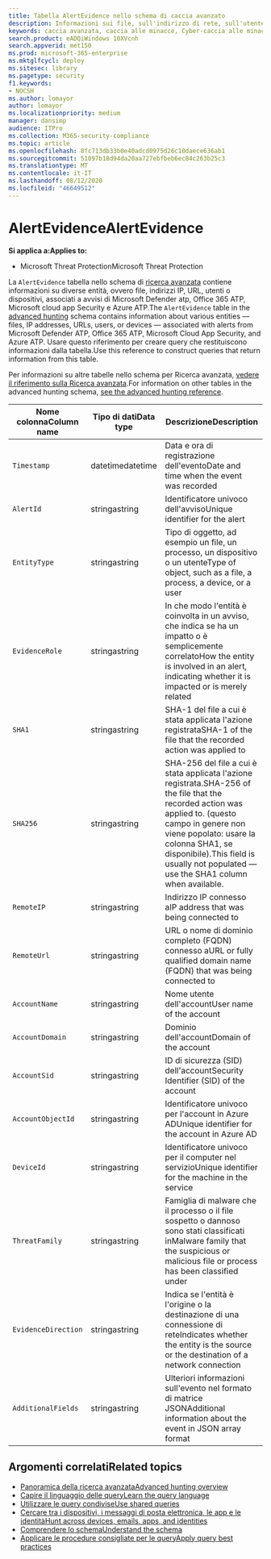 ```yaml
---
title: Tabella AlertEvidence nello schema di caccia avanzato
description: Informazioni sui file, sull'indirizzo di rete, sull'utente o sul dispositivo associati a avvisi generati nella tabella AlertEvidence dello schema di caccia avanzato
keywords: caccia avanzata, caccia alle minacce, Cyber-caccia alle minacce, Microsoft Threat Protection, Microsoft 365, MTP, M365, ricerca, query, telemetria, riferimento allo schema, kusto, tabella, colonna, tipo di dati, descrizione, AlertInfo, avviso, entità, evidenza, file, indirizzo IP, dispositivo, computer, utente, account
search.product: eADQiWindows 10XVcnh
search.appverid: met150
ms.prod: microsoft-365-enterprise
ms.mktglfcycl: deploy
ms.sitesec: library
ms.pagetype: security
f1.keywords:
- NOCSH
ms.author: lomayor
author: lomayor
ms.localizationpriority: medium
manager: dansimp
audience: ITPro
ms.collection: M365-security-compliance
ms.topic: article
ms.openlocfilehash: 8fc713db33b0e40adcd0975d26c10daece636ab1
ms.sourcegitcommit: 51097b18d94da20aa727ebfbeb6ec84c263b25c3
ms.translationtype: MT
ms.contentlocale: it-IT
ms.lasthandoff: 08/12/2020
ms.locfileid: "46649512"
---
```

# <a name="alertevidence"></a><span data-ttu-id="e3ed4-104">AlertEvidence</span><span class="sxs-lookup"><span data-stu-id="e3ed4-104">AlertEvidence</span></span>

<span data-ttu-id="e3ed4-105">**Si applica a:**</span><span class="sxs-lookup"><span data-stu-id="e3ed4-105">**Applies to:**</span></span>
- <span data-ttu-id="e3ed4-106">Microsoft Threat Protection</span><span class="sxs-lookup"><span data-stu-id="e3ed4-106">Microsoft Threat Protection</span></span>

<span data-ttu-id="e3ed4-107">La `AlertEvidence` tabella nello schema di [ricerca avanzata](advanced-hunting-overview.md) contiene informazioni su diverse entità, ovvero file, indirizzi IP, URL, utenti o dispositivi, associati a avvisi di Microsoft Defender atp, Office 365 ATP, Microsoft cloud app Security e Azure ATP.</span><span class="sxs-lookup"><span data-stu-id="e3ed4-107">The `AlertEvidence` table in the [advanced hunting](advanced-hunting-overview.md) schema contains information about various entities — files, IP addresses, URLs, users, or devices — associated with alerts from Microsoft Defender ATP, Office 365 ATP, Microsoft Cloud App Security, and Azure ATP.</span></span> <span data-ttu-id="e3ed4-108">Usare questo riferimento per creare query che restituiscono informazioni dalla tabella.</span><span class="sxs-lookup"><span data-stu-id="e3ed4-108">Use this reference to construct queries that return information from this table.</span></span>

<span data-ttu-id="e3ed4-109">Per informazioni su altre tabelle nello schema per Ricerca avanzata, [vedere il riferimento sulla Ricerca avanzata](advanced-hunting-schema-tables.md).</span><span class="sxs-lookup"><span data-stu-id="e3ed4-109">For information on other tables in the advanced hunting schema, [see the advanced hunting reference](advanced-hunting-schema-tables.md).</span></span>

| <span data-ttu-id="e3ed4-110">Nome colonna</span><span class="sxs-lookup"><span data-stu-id="e3ed4-110">Column name</span></span> | <span data-ttu-id="e3ed4-111">Tipo di dati</span><span class="sxs-lookup"><span data-stu-id="e3ed4-111">Data type</span></span> | <span data-ttu-id="e3ed4-112">Descrizione</span><span class="sxs-lookup"><span data-stu-id="e3ed4-112">Description</span></span> |
|-------------|-----------|-------------|
| `Timestamp` | <span data-ttu-id="e3ed4-113">datetime</span><span class="sxs-lookup"><span data-stu-id="e3ed4-113">datetime</span></span> | <span data-ttu-id="e3ed4-114">Data e ora di registrazione dell'evento</span><span class="sxs-lookup"><span data-stu-id="e3ed4-114">Date and time when the event was recorded</span></span> |
| `AlertId` | <span data-ttu-id="e3ed4-115">stringa</span><span class="sxs-lookup"><span data-stu-id="e3ed4-115">string</span></span> | <span data-ttu-id="e3ed4-116">Identificatore univoco dell'avviso</span><span class="sxs-lookup"><span data-stu-id="e3ed4-116">Unique identifier for the alert</span></span> |
| `EntityType` | <span data-ttu-id="e3ed4-117">stringa</span><span class="sxs-lookup"><span data-stu-id="e3ed4-117">string</span></span> | <span data-ttu-id="e3ed4-118">Tipo di oggetto, ad esempio un file, un processo, un dispositivo o un utente</span><span class="sxs-lookup"><span data-stu-id="e3ed4-118">Type of object, such as a file, a process, a device, or a user</span></span> |
| `EvidenceRole` | <span data-ttu-id="e3ed4-119">stringa</span><span class="sxs-lookup"><span data-stu-id="e3ed4-119">string</span></span> | <span data-ttu-id="e3ed4-120">In che modo l'entità è coinvolta in un avviso, che indica se ha un impatto o è semplicemente correlato</span><span class="sxs-lookup"><span data-stu-id="e3ed4-120">How the entity is involved in an alert, indicating whether it is impacted or is merely related</span></span> |
| `SHA1` | <span data-ttu-id="e3ed4-121">stringa</span><span class="sxs-lookup"><span data-stu-id="e3ed4-121">string</span></span> | <span data-ttu-id="e3ed4-122">SHA-1 del file a cui è stata applicata l'azione registrata</span><span class="sxs-lookup"><span data-stu-id="e3ed4-122">SHA-1 of the file that the recorded action was applied to</span></span> |
| `SHA256` | <span data-ttu-id="e3ed4-123">stringa</span><span class="sxs-lookup"><span data-stu-id="e3ed4-123">string</span></span> | <span data-ttu-id="e3ed4-124">SHA-256 del file a cui è stata applicata l'azione registrata.</span><span class="sxs-lookup"><span data-stu-id="e3ed4-124">SHA-256 of the file that the recorded action was applied to.</span></span> <span data-ttu-id="e3ed4-125">(questo campo in genere non viene popolato: usare la colonna SHA1, se disponibile).</span><span class="sxs-lookup"><span data-stu-id="e3ed4-125">This field is usually not populated — use the SHA1 column when available.</span></span> |
| `RemoteIP` | <span data-ttu-id="e3ed4-126">stringa</span><span class="sxs-lookup"><span data-stu-id="e3ed4-126">string</span></span> | <span data-ttu-id="e3ed4-127">Indirizzo IP connesso a</span><span class="sxs-lookup"><span data-stu-id="e3ed4-127">IP address that was being connected to</span></span> |
| `RemoteUrl` | <span data-ttu-id="e3ed4-128">stringa</span><span class="sxs-lookup"><span data-stu-id="e3ed4-128">string</span></span> | <span data-ttu-id="e3ed4-129">URL o nome di dominio completo (FQDN) connesso a</span><span class="sxs-lookup"><span data-stu-id="e3ed4-129">URL or fully qualified domain name (FQDN) that was being connected to</span></span> |
| `AccountName` | <span data-ttu-id="e3ed4-130">stringa</span><span class="sxs-lookup"><span data-stu-id="e3ed4-130">string</span></span> | <span data-ttu-id="e3ed4-131">Nome utente dell'account</span><span class="sxs-lookup"><span data-stu-id="e3ed4-131">User name of the account</span></span> |
| `AccountDomain` | <span data-ttu-id="e3ed4-132">stringa</span><span class="sxs-lookup"><span data-stu-id="e3ed4-132">string</span></span> | <span data-ttu-id="e3ed4-133">Dominio dell'account</span><span class="sxs-lookup"><span data-stu-id="e3ed4-133">Domain of the account</span></span> |
| `AccountSid` | <span data-ttu-id="e3ed4-134">stringa</span><span class="sxs-lookup"><span data-stu-id="e3ed4-134">string</span></span> | <span data-ttu-id="e3ed4-135">ID di sicurezza (SID) dell'account</span><span class="sxs-lookup"><span data-stu-id="e3ed4-135">Security Identifier (SID) of the account</span></span> |
| `AccountObjectId` | <span data-ttu-id="e3ed4-136">stringa</span><span class="sxs-lookup"><span data-stu-id="e3ed4-136">string</span></span> | <span data-ttu-id="e3ed4-137">Identificatore univoco per l'account in Azure AD</span><span class="sxs-lookup"><span data-stu-id="e3ed4-137">Unique identifier for the account in Azure AD</span></span> |
| `DeviceId` | <span data-ttu-id="e3ed4-138">stringa</span><span class="sxs-lookup"><span data-stu-id="e3ed4-138">string</span></span> | <span data-ttu-id="e3ed4-139">Identificatore univoco per il computer nel servizio</span><span class="sxs-lookup"><span data-stu-id="e3ed4-139">Unique identifier for the machine in the service</span></span> |
| `ThreatFamily` | <span data-ttu-id="e3ed4-140">stringa</span><span class="sxs-lookup"><span data-stu-id="e3ed4-140">string</span></span> | <span data-ttu-id="e3ed4-141">Famiglia di malware che il processo o il file sospetto o dannoso sono stati classificati in</span><span class="sxs-lookup"><span data-stu-id="e3ed4-141">Malware family that the suspicious or malicious file or process has been classified under</span></span> |
| `EvidenceDirection` | <span data-ttu-id="e3ed4-142">stringa</span><span class="sxs-lookup"><span data-stu-id="e3ed4-142">string</span></span> | <span data-ttu-id="e3ed4-143">Indica se l'entità è l'origine o la destinazione di una connessione di rete</span><span class="sxs-lookup"><span data-stu-id="e3ed4-143">Indicates whether the entity is the source or the destination of a network connection</span></span> |
| `AdditionalFields` | <span data-ttu-id="e3ed4-144">stringa</span><span class="sxs-lookup"><span data-stu-id="e3ed4-144">string</span></span> | <span data-ttu-id="e3ed4-145">Ulteriori informazioni sull'evento nel formato di matrice JSON</span><span class="sxs-lookup"><span data-stu-id="e3ed4-145">Additional information about the event in JSON array format</span></span> |

## <a name="related-topics"></a><span data-ttu-id="e3ed4-146">Argomenti correlati</span><span class="sxs-lookup"><span data-stu-id="e3ed4-146">Related topics</span></span>
- [<span data-ttu-id="e3ed4-147">Panoramica della ricerca avanzata</span><span class="sxs-lookup"><span data-stu-id="e3ed4-147">Advanced hunting overview</span></span>](advanced-hunting-overview.md)
- [<span data-ttu-id="e3ed4-148">Capire il linguaggio delle query</span><span class="sxs-lookup"><span data-stu-id="e3ed4-148">Learn the query language</span></span>](advanced-hunting-query-language.md)
- [<span data-ttu-id="e3ed4-149">Utilizzare le query condivise</span><span class="sxs-lookup"><span data-stu-id="e3ed4-149">Use shared queries</span></span>](advanced-hunting-shared-queries.md)
- [<span data-ttu-id="e3ed4-150">Cercare tra i dispositivi, i messaggi di posta elettronica, le app e le identità</span><span class="sxs-lookup"><span data-stu-id="e3ed4-150">Hunt across devices, emails, apps, and identities</span></span>](advanced-hunting-query-emails-devices.md)
- [<span data-ttu-id="e3ed4-151">Comprendere lo schema</span><span class="sxs-lookup"><span data-stu-id="e3ed4-151">Understand the schema</span></span>](advanced-hunting-schema-tables.md)
- [<span data-ttu-id="e3ed4-152">Applicare le procedure consigliate per le query</span><span class="sxs-lookup"><span data-stu-id="e3ed4-152">Apply query best practices</span></span>](advanced-hunting-best-practices.md)

